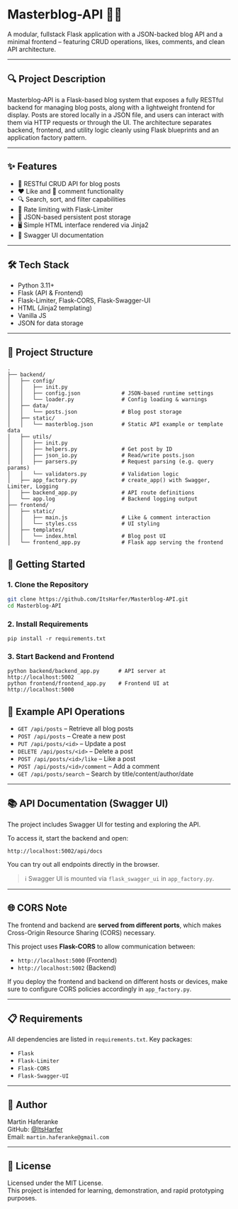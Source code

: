 # Masterblog-API 🧠📝

A modular, fullstack Flask application with a JSON-backed blog API and a minimal frontend – featuring CRUD operations, likes, comments, and clean API architecture.

---

## 🔍 Project Description

Masterblog-API is a Flask-based blog system that exposes a fully RESTful backend for managing blog posts, along with a lightweight frontend for display. Posts are stored locally in a JSON file, and users can interact with them via HTTP requests or through the UI. The architecture separates backend, frontend, and utility logic cleanly using Flask blueprints and an application factory pattern.

---

## ✨ Features

- 🧩 RESTful CRUD API for blog posts
- ❤️ Like and 💬 comment functionality
- 🔍 Search, sort, and filter capabilities
- 🔐 Rate limiting with Flask-Limiter 
- 🧱 JSON-based persistent post storage
- 🖥 Simple HTML interface rendered via Jinja2
- 📜 Swagger UI documentation  

---

## 🛠️ Tech Stack

- Python 3.11+
- Flask (API & Frontend)
- Flask-Limiter, Flask-CORS, Flask-Swagger-UI
- HTML (Jinja2 templating)
- Vanilla JS
- JSON for data storage

---

## 🧱 Project Structure

```
.
├── backend/
│   ├── config/
│   │   ├── init.py
│   │   ├── config.json             # JSON-based runtime settings
│   │   └── loader.py               # Config loading & warnings
│   ├── data/
│   │   └── posts.json              # Blog post storage
│   ├── static/
│   │   └── masterblog.json         # Static API example or template data
│   ├── utils/
│   │   ├── init.py
│   │   ├── helpers.py              # Get post by ID
│   │   ├── json_io.py              # Read/write posts.json
│   │   ├── parsers.py              # Request parsing (e.g. query params)
│   │   └── validators.py           # Validation logic
│   ├── app_factory.py              # create_app() with Swagger, Limiter, Logging
│   ├── backend_app.py              # API route definitions
│   └── app.log                     # Backend logging output
├── frontend/
│   ├── static/
│   │   ├── main.js                 # Like & comment interaction
│   │   └── styles.css              # UI styling
│   ├── templates/
│   │   └── index.html              # Blog post UI
│   └── frontend_app.py             # Flask app serving the frontend
```

## 🚀 Getting Started

### 1. Clone the Repository

```bash
git clone https://github.com/ItsHarfer/Masterblog-API.git
cd Masterblog-API
```

### 2. Install Requirements
```
pip install -r requirements.txt
```

### 3. Start Backend and Frontend
```
python backend/backend_app.py      # API server at http://localhost:5002
python frontend/frontend_app.py    # Frontend UI at http://localhost:5000
```

## 🔧 Example API Operations

- `GET /api/posts` – Retrieve all blog posts  
- `POST /api/posts` – Create a new post  
- `PUT /api/posts/<id>` – Update a post  
- `DELETE /api/posts/<id>` – Delete a post  
- `POST /api/posts/<id>/like` – Like a post  
- `POST /api/posts/<id>/comment` – Add a comment  
- `GET /api/posts/search` – Search by title/content/author/date

---

## 📚 API Documentation (Swagger UI)

The project includes Swagger UI for testing and exploring the API.

To access it, start the backend and open:
```
http://localhost:5002/api/docs
```
You can try out all endpoints directly in the browser.

> ℹ️ Swagger UI is mounted via `flask_swagger_ui` in `app_factory.py`.

---

## 🌐 CORS Note

The frontend and backend are **served from different ports**, which makes Cross-Origin Resource Sharing (CORS) necessary.

This project uses **Flask-CORS** to allow communication between:

- `http://localhost:5000` (Frontend)
- `http://localhost:5002` (Backend)

If you deploy the frontend and backend on different hosts or devices, make sure to configure CORS policies accordingly in `app_factory.py`.

---

## 📋 Requirements

All dependencies are listed in `requirements.txt`. Key packages:

- `Flask`
- `Flask-Limiter`
- `Flask-CORS`
- `Flask-Swagger-UI`

---

## 👤 Author

Martin Haferanke  
GitHub: [@ItsHarfer](https://github.com/ItsHarfer)  
Email: `martin.haferanke@gmail.com`

---

## 📄 License

Licensed under the MIT License.  
This project is intended for learning, demonstration, and rapid prototyping purposes.
